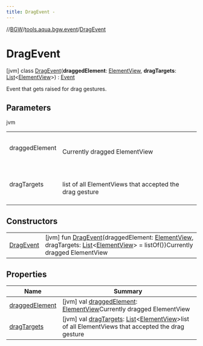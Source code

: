 ```yaml
---
title: DragEvent -
---
```

//[BGW](../../../index.md)/[tools.aqua.bgw.event](../index.md)/[DragEvent](index.md)



# DragEvent  
 [jvm] class [DragEvent](index.md)(**draggedElement**: [ElementView](../../tools.aqua.bgw.elements/-element-view/index.md), **dragTargets**: [List](https://kotlinlang.org/api/latest/jvm/stdlib/kotlin.collections/-list/index.html)<[ElementView](../../tools.aqua.bgw.elements/-element-view/index.md)>) : [Event](../-event/index.md)

Event that gets raised for drag gestures.

   


## Parameters  
  
jvm  
  
| | |
|---|---|
| <a name="tools.aqua.bgw.event/DragEvent///PointingToDeclaration/"></a>draggedElement| <a name="tools.aqua.bgw.event/DragEvent///PointingToDeclaration/"></a><br><br>Currently dragged ElementView<br><br>|
| <a name="tools.aqua.bgw.event/DragEvent///PointingToDeclaration/"></a>dragTargets| <a name="tools.aqua.bgw.event/DragEvent///PointingToDeclaration/"></a><br><br>list of all ElementViews that accepted the drag gesture<br><br>|
  


## Constructors  
  
| | |
|---|---|
| <a name="tools.aqua.bgw.event/DragEvent/DragEvent/#tools.aqua.bgw.elements.ElementView#kotlin.collections.List[tools.aqua.bgw.elements.ElementView]/PointingToDeclaration/"></a>[DragEvent](-drag-event.md)| <a name="tools.aqua.bgw.event/DragEvent/DragEvent/#tools.aqua.bgw.elements.ElementView#kotlin.collections.List[tools.aqua.bgw.elements.ElementView]/PointingToDeclaration/"></a> [jvm] fun [DragEvent](-drag-event.md)(draggedElement: [ElementView](../../tools.aqua.bgw.elements/-element-view/index.md), dragTargets: [List](https://kotlinlang.org/api/latest/jvm/stdlib/kotlin.collections/-list/index.html)<[ElementView](../../tools.aqua.bgw.elements/-element-view/index.md)> = listOf())Currently dragged ElementView   <br>|


## Properties  
  
|  Name |  Summary | 
|---|---|
| <a name="tools.aqua.bgw.event/DragEvent/draggedElement/#/PointingToDeclaration/"></a>[draggedElement](dragged-element.md)| <a name="tools.aqua.bgw.event/DragEvent/draggedElement/#/PointingToDeclaration/"></a> [jvm] val [draggedElement](dragged-element.md): [ElementView](../../tools.aqua.bgw.elements/-element-view/index.md)Currently dragged ElementView   <br>|
| <a name="tools.aqua.bgw.event/DragEvent/dragTargets/#/PointingToDeclaration/"></a>[dragTargets](drag-targets.md)| <a name="tools.aqua.bgw.event/DragEvent/dragTargets/#/PointingToDeclaration/"></a> [jvm] val [dragTargets](drag-targets.md): [List](https://kotlinlang.org/api/latest/jvm/stdlib/kotlin.collections/-list/index.html)<[ElementView](../../tools.aqua.bgw.elements/-element-view/index.md)>list of all ElementViews that accepted the drag gesture   <br>|

